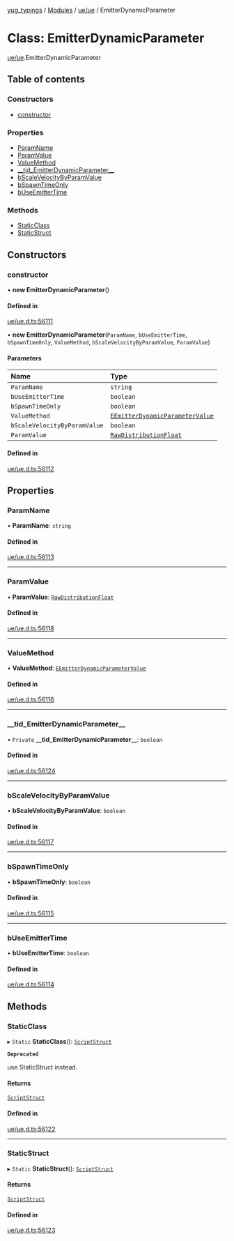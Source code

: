 [yug_typings](../README.md) / [Modules](../modules.md) / [ue/ue](../modules/ue_ue.md) / EmitterDynamicParameter

# Class: EmitterDynamicParameter

[ue/ue](../modules/ue_ue.md).EmitterDynamicParameter

## Table of contents

### Constructors

- [constructor](ue_ue.EmitterDynamicParameter.md#constructor)

### Properties

- [ParamName](ue_ue.EmitterDynamicParameter.md#paramname)
- [ParamValue](ue_ue.EmitterDynamicParameter.md#paramvalue)
- [ValueMethod](ue_ue.EmitterDynamicParameter.md#valuemethod)
- [\_\_tid\_EmitterDynamicParameter\_\_](ue_ue.EmitterDynamicParameter.md#__tid_emitterdynamicparameter__)
- [bScaleVelocityByParamValue](ue_ue.EmitterDynamicParameter.md#bscalevelocitybyparamvalue)
- [bSpawnTimeOnly](ue_ue.EmitterDynamicParameter.md#bspawntimeonly)
- [bUseEmitterTime](ue_ue.EmitterDynamicParameter.md#buseemittertime)

### Methods

- [StaticClass](ue_ue.EmitterDynamicParameter.md#staticclass)
- [StaticStruct](ue_ue.EmitterDynamicParameter.md#staticstruct)

## Constructors

### constructor

• **new EmitterDynamicParameter**()

#### Defined in

[ue/ue.d.ts:56111](https://github.com/YugMetaverse/yug_typings/blob/25cad34/ue/ue.d.ts#L56111)

• **new EmitterDynamicParameter**(`ParamName`, `bUseEmitterTime`, `bSpawnTimeOnly`, `ValueMethod`, `bScaleVelocityByParamValue`, `ParamValue`)

#### Parameters

| Name | Type |
| :------ | :------ |
| `ParamName` | `string` |
| `bUseEmitterTime` | `boolean` |
| `bSpawnTimeOnly` | `boolean` |
| `ValueMethod` | [`EEmitterDynamicParameterValue`](../enums/ue_ue.EEmitterDynamicParameterValue.md) |
| `bScaleVelocityByParamValue` | `boolean` |
| `ParamValue` | [`RawDistributionFloat`](ue_ue.RawDistributionFloat.md) |

#### Defined in

[ue/ue.d.ts:56112](https://github.com/YugMetaverse/yug_typings/blob/25cad34/ue/ue.d.ts#L56112)

## Properties

### ParamName

• **ParamName**: `string`

#### Defined in

[ue/ue.d.ts:56113](https://github.com/YugMetaverse/yug_typings/blob/25cad34/ue/ue.d.ts#L56113)

___

### ParamValue

• **ParamValue**: [`RawDistributionFloat`](ue_ue.RawDistributionFloat.md)

#### Defined in

[ue/ue.d.ts:56118](https://github.com/YugMetaverse/yug_typings/blob/25cad34/ue/ue.d.ts#L56118)

___

### ValueMethod

• **ValueMethod**: [`EEmitterDynamicParameterValue`](../enums/ue_ue.EEmitterDynamicParameterValue.md)

#### Defined in

[ue/ue.d.ts:56116](https://github.com/YugMetaverse/yug_typings/blob/25cad34/ue/ue.d.ts#L56116)

___

### \_\_tid\_EmitterDynamicParameter\_\_

• `Private` **\_\_tid\_EmitterDynamicParameter\_\_**: `boolean`

#### Defined in

[ue/ue.d.ts:56124](https://github.com/YugMetaverse/yug_typings/blob/25cad34/ue/ue.d.ts#L56124)

___

### bScaleVelocityByParamValue

• **bScaleVelocityByParamValue**: `boolean`

#### Defined in

[ue/ue.d.ts:56117](https://github.com/YugMetaverse/yug_typings/blob/25cad34/ue/ue.d.ts#L56117)

___

### bSpawnTimeOnly

• **bSpawnTimeOnly**: `boolean`

#### Defined in

[ue/ue.d.ts:56115](https://github.com/YugMetaverse/yug_typings/blob/25cad34/ue/ue.d.ts#L56115)

___

### bUseEmitterTime

• **bUseEmitterTime**: `boolean`

#### Defined in

[ue/ue.d.ts:56114](https://github.com/YugMetaverse/yug_typings/blob/25cad34/ue/ue.d.ts#L56114)

## Methods

### StaticClass

▸ `Static` **StaticClass**(): [`ScriptStruct`](ue_ue.ScriptStruct.md)

**`Deprecated`**

use StaticStruct instead.

#### Returns

[`ScriptStruct`](ue_ue.ScriptStruct.md)

#### Defined in

[ue/ue.d.ts:56122](https://github.com/YugMetaverse/yug_typings/blob/25cad34/ue/ue.d.ts#L56122)

___

### StaticStruct

▸ `Static` **StaticStruct**(): [`ScriptStruct`](ue_ue.ScriptStruct.md)

#### Returns

[`ScriptStruct`](ue_ue.ScriptStruct.md)

#### Defined in

[ue/ue.d.ts:56123](https://github.com/YugMetaverse/yug_typings/blob/25cad34/ue/ue.d.ts#L56123)
